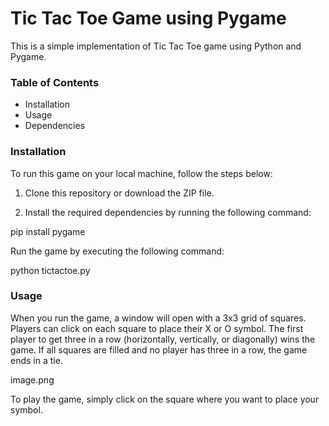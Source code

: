 # Tic Tac Toe Game using Pygame

This is a simple implementation of Tic Tac Toe game using Python and Pygame.

### Table of Contents
- Installation
- Usage
- Dependencies

### Installation
To run this game on your local machine, follow the steps below:

1. Clone this repository or download the ZIP file.

2. Install the required dependencies by running the following command:

pip install pygame <br>

Run the game by executing the following command:


python tictactoe.py

### Usage
When you run the game, a window will open with a 3x3 grid of squares. Players can click on each square to place their X or O symbol. The first player to get three in a row (horizontally, vertically, or diagonally) wins the game. If all squares are filled and no player has three in a row, the game ends in a tie.

image.png

To play the game, simply click on the square where you want to place your symbol.